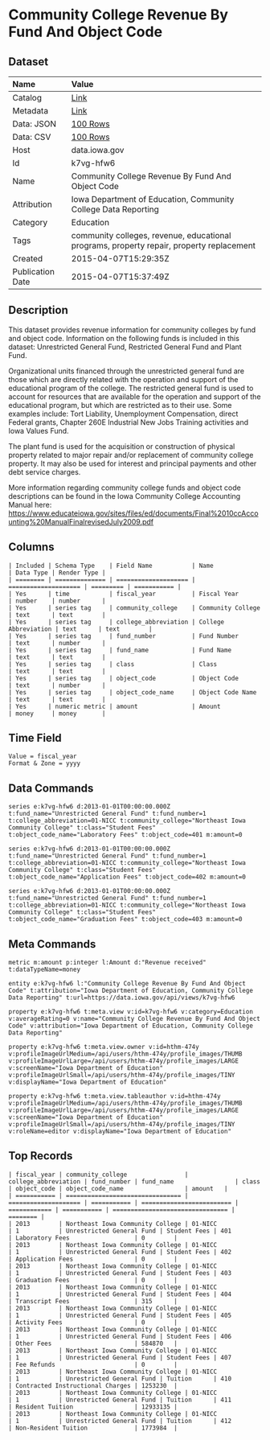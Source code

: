 # Community College Revenue By Fund And Object Code

## Dataset

| Name | Value |
| :--- | :---- |
| Catalog | [Link](https://catalog.data.gov/dataset/community-college-revenue-by-fund-and-object-code) |
| Metadata | [Link](https://data.iowa.gov/api/views/k7vg-hfw6) |
| Data: JSON | [100 Rows](https://data.iowa.gov/api/views/k7vg-hfw6/rows.json?max_rows=100) |
| Data: CSV | [100 Rows](https://data.iowa.gov/api/views/k7vg-hfw6/rows.csv?max_rows=100) |
| Host | data.iowa.gov |
| Id | k7vg-hfw6 |
| Name | Community College Revenue By Fund And Object Code |
| Attribution | Iowa Department of Education, Community College Data Reporting |
| Category | Education |
| Tags | community colleges, revenue, educational programs, property repair, property replacement |
| Created | 2015-04-07T15:29:35Z |
| Publication Date | 2015-04-07T15:37:49Z |

## Description

This dataset provides revenue information for community colleges by fund and object code.  Information on the following funds is included in this dataset: Unrestricted General Fund, Restricted General Fund and Plant Fund.

Organizational units financed through the unrestricted general fund are those which are directly related with the operation and support of the educational program of the college.  The restricted general fund is used to account for resources that are available for the operation and support of the educational program, but which are restricted as to their use.  Some examples include: Tort Liability, Unemployment Compensation, direct Federal grants, Chapter 260E Industrial New Jobs Training activities and Iowa Values Fund.

The plant fund is used for the acquisition or construction of physical property related to major repair and/or replacement of community college property.  It may also be used for interest and principal payments and other debt service charges.
 
More information regarding community college funds and object code descriptions can be found in the Iowa Community College Accounting Manual here: https://www.educateiowa.gov/sites/files/ed/documents/Final%2010ccAccounting%20ManualFinalrevisedJuly2009.pdf

## Columns

```ls
| Included | Schema Type    | Field Name           | Name                 | Data Type | Render Type |
| ======== | ============== | ==================== | ==================== | ========= | =========== |
| Yes      | time           | fiscal_year          | Fiscal Year          | number    | number      |
| Yes      | series tag     | community_college    | Community College    | text      | text        |
| Yes      | series tag     | college_abbreviation | College Abbreviation | text      | text        |
| Yes      | series tag     | fund_number          | Fund Number          | text      | number      |
| Yes      | series tag     | fund_name            | Fund Name            | text      | text        |
| Yes      | series tag     | class                | Class                | text      | text        |
| Yes      | series tag     | object_code          | Object Code          | text      | number      |
| Yes      | series tag     | object_code_name     | Object Code Name     | text      | text        |
| Yes      | numeric metric | amount               | Amount               | money     | money       |
```

## Time Field

```ls
Value = fiscal_year
Format & Zone = yyyy
```

## Data Commands

```ls
series e:k7vg-hfw6 d:2013-01-01T00:00:00.000Z t:fund_name="Unrestricted General Fund" t:fund_number=1 t:college_abbreviation=01-NICC t:community_college="Northeast Iowa Community College" t:class="Student Fees" t:object_code_name="Laboratory Fees" t:object_code=401 m:amount=0

series e:k7vg-hfw6 d:2013-01-01T00:00:00.000Z t:fund_name="Unrestricted General Fund" t:fund_number=1 t:college_abbreviation=01-NICC t:community_college="Northeast Iowa Community College" t:class="Student Fees" t:object_code_name="Application Fees" t:object_code=402 m:amount=0

series e:k7vg-hfw6 d:2013-01-01T00:00:00.000Z t:fund_name="Unrestricted General Fund" t:fund_number=1 t:college_abbreviation=01-NICC t:community_college="Northeast Iowa Community College" t:class="Student Fees" t:object_code_name="Graduation Fees" t:object_code=403 m:amount=0
```

## Meta Commands

```ls
metric m:amount p:integer l:Amount d:"Revenue received" t:dataTypeName=money

entity e:k7vg-hfw6 l:"Community College Revenue By Fund And Object Code" t:attribution="Iowa Department of Education, Community College Data Reporting" t:url=https://data.iowa.gov/api/views/k7vg-hfw6

property e:k7vg-hfw6 t:meta.view v:id=k7vg-hfw6 v:category=Education v:averageRating=0 v:name="Community College Revenue By Fund And Object Code" v:attribution="Iowa Department of Education, Community College Data Reporting"

property e:k7vg-hfw6 t:meta.view.owner v:id=hthm-474y v:profileImageUrlMedium=/api/users/hthm-474y/profile_images/THUMB v:profileImageUrlLarge=/api/users/hthm-474y/profile_images/LARGE v:screenName="Iowa Department of Education" v:profileImageUrlSmall=/api/users/hthm-474y/profile_images/TINY v:displayName="Iowa Department of Education"

property e:k7vg-hfw6 t:meta.view.tableauthor v:id=hthm-474y v:profileImageUrlMedium=/api/users/hthm-474y/profile_images/THUMB v:profileImageUrlLarge=/api/users/hthm-474y/profile_images/LARGE v:screenName="Iowa Department of Education" v:profileImageUrlSmall=/api/users/hthm-474y/profile_images/TINY v:roleName=editor v:displayName="Iowa Department of Education"
```

## Top Records

```ls
| fiscal_year | community_college                | college_abbreviation | fund_number | fund_name                 | class        | object_code | object_code_name                 | amount   | 
| =========== | ================================ | ==================== | =========== | ========================= | ============ | =========== | ================================ | ======== | 
| 2013        | Northeast Iowa Community College | 01-NICC              | 1           | Unrestricted General Fund | Student Fees | 401         | Laboratory Fees                  | 0        | 
| 2013        | Northeast Iowa Community College | 01-NICC              | 1           | Unrestricted General Fund | Student Fees | 402         | Application Fees                 | 0        | 
| 2013        | Northeast Iowa Community College | 01-NICC              | 1           | Unrestricted General Fund | Student Fees | 403         | Graduation Fees                  | 0        | 
| 2013        | Northeast Iowa Community College | 01-NICC              | 1           | Unrestricted General Fund | Student Fees | 404         | Transcript Fees                  | 315      | 
| 2013        | Northeast Iowa Community College | 01-NICC              | 1           | Unrestricted General Fund | Student Fees | 405         | Activity Fees                    | 0        | 
| 2013        | Northeast Iowa Community College | 01-NICC              | 1           | Unrestricted General Fund | Student Fees | 406         | Other Fees                       | 584870   | 
| 2013        | Northeast Iowa Community College | 01-NICC              | 1           | Unrestricted General Fund | Student Fees | 407         | Fee Refunds                      | 0        | 
| 2013        | Northeast Iowa Community College | 01-NICC              | 1           | Unrestricted General Fund | Tuition      | 410         | Contracted Instructional Charges | 1253230  | 
| 2013        | Northeast Iowa Community College | 01-NICC              | 1           | Unrestricted General Fund | Tuition      | 411         | Resident Tuition                 | 12933135 | 
| 2013        | Northeast Iowa Community College | 01-NICC              | 1           | Unrestricted General Fund | Tuition      | 412         | Non-Resident Tuition             | 1773984  | 
```